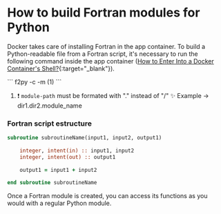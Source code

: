 # How to build Fortran modules for Python
Docker takes care of installing Fortran in the app container. To build a Python-readable file from a Fortran script, it's necessary to run the following command inside the app container ([How to Enter Into a Docker Container's Shell?](https://kodekloud.com/blog/docker-exec/#){:target="_blank"}).
<div class="annotate" markdown>
```
f2py -c <fortran-file-path> -m <module-path> (1)
```
</div>

1. ❗ `module-path` must be formated with "." instead of "/" 
   ✨ Example -> dir1.dir2.module_name

### Fortran script estructure
```fortran
subroutine subroutineName(input1, input2, output1)
    
    integer, intent(in) :: input1, input2
    integer, intent(out) :: output1
    
    output1 = input1 + input2
    
end subroutine subroutineName
```
Once a Fortran module is created, you can access its functions as you would with a regular Python module.